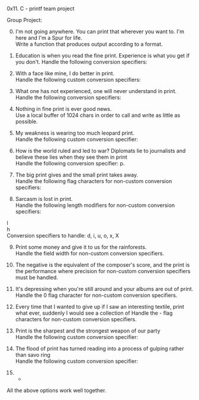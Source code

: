 0x11. C - printf team project

Group Project:                                                                      
                                                                                    
0. I'm not going anywhere. You can print that wherever you want to. I'm here and I'm
 a Spur for life.                                                               
Write a function that produces output according to a format.                        
                                                                                    
                                                                                    
1. Education is when you read the fine print. Experience is what you get if you don't.
Handle the following conversion specifiers:

2. With a face like mine, I do better in print.                                     
Handle the following custom conversion specifiers:                                  
                                                                                    
3. What one has not experienced, one will never understand in print.              
Handle the following conversion specifiers:                                         
                                                                                    
4. Nothing in fine print is ever good news.                
Use a local buffer of 1024 chars in order to call and write as little as possible.      
                                                                                    
5. My weakness is wearing too much leopard print.                                  
Handle the following custom conversion specifier:                                   
                                                                                    
6. How is the world ruled and led to war? Diplomats lie to journalists and believe these lies when they see them in print                                               
Handle the following conversion specifier: p.                                       
                                                                                    
7. The big print gives and the small print takes away.                               
Handle the following flag characters for non-custom conversion specifiers:          
                                                                                    
8. Sarcasm is lost in print.                     
Handle the following length modifiers for non-custom conversion specifiers:         
                                                                                    
l                                                                                   
h                                                                                   
Conversion specifiers to handle: d, i, u, o, x, X                                   
                                                                                    
9. Print some money and give it to us for the rainforests.                          
Handle the field width for non-custom conversion specifiers.                        
                                                                                    
10. The negative is the equivalent of the composer's score, and the print is the performance where precision for non-custom conversion specifiers must be handled.                         
                                                                                    
11. It's depressing when you're still around and your albums are out of print.       
Handle the 0 flag character for non-custom conversion specifiers.                   
                                                                                    
12. Every time that I wanted to give up if I saw an interesting textile, print what
 ever, suddenly I would see a collection of Handle the - flag characters for non-custom conversion specifiers.                   
                                                                                    
13. Print is the sharpest and the strongest weapon of our party                     
Handle the following custom conversion specifier:                                   
                                                                                    
14. The flood of print has turned reading into a process of gulping rather than savo
ring                                                                                
Handle the following custom conversion specifier:                                   
                                                                                    
15. *                                                                               
All the above options work well together. 

